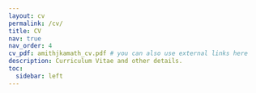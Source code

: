 ```yaml
---
layout: cv
permalink: /cv/
title: CV
nav: true
nav_order: 4
cv_pdf: amithjkamath_cv.pdf # you can also use external links here
description: Curriculum Vitae and other details.
toc:
  sidebar: left
---
```

